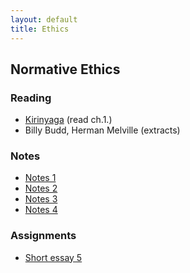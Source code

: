```yaml
---
layout: default
title: Ethics
---
```


## Normative Ethics

### Reading 

+ [Kirinyaga](Kirinyaga.epub) (read ch.1.)
+ Billy Budd, Herman Melville (extracts)

### Notes

+ [Notes 1](Handout)
+ [Notes 2](Handout2)
+ [Notes 3](Handout3)
+ [Notes 4](Handout4)

### Assignments 
+ [Short essay 5](DQ3)


